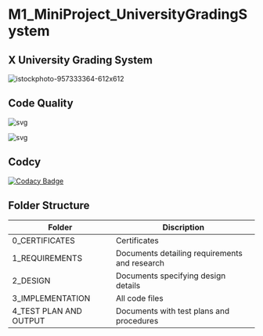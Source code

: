 # M1_MiniProject_UniversityGradingSystem
 
 
 ##   X University Grading System
![istockphoto-957333364-612x612](https://user-images.githubusercontent.com/46382398/153377328-84fadd7d-d85d-4b18-857b-c4d449e81900.jpg)


## Code Quality
![svg](https://user-images.githubusercontent.com/46382398/153545522-07bb85c4-57f1-46ea-a45c-a50eef803393.svg) 

![svg](https://user-images.githubusercontent.com/46382398/153545576-d6fb7338-aaaa-4c0b-87d2-d035cb33fdde.svg)

## Codcy 
[![Codacy Badge](https://app.codacy.com/project/badge/Grade/c66c4cabeda840f5a6db00c91dd1d49a)](https://www.codacy.com/gh/aamirsohailkhan/M1_MiniProject_UniversityGradingSystem/dashboard?utm_source=github.com&amp;utm_medium=referral&amp;utm_content=aamirsohailkhan/M1_MiniProject_UniversityGradingSystem&amp;utm_campaign=Badge_Grade)



##  Folder Structure

| Folder   | Discription |
| ------------- | ------------- |
| 0_CERTIFICATES | Certificates  |
| 1_REQUIREMENTS  | Documents detailing requirements and research  |
| 2_DESIGN | Documents specifying design details |
| 3_IMPLEMENTATION | All code files |
| 4_TEST PLAN AND OUTPUT | Documents with test plans and procedures |


